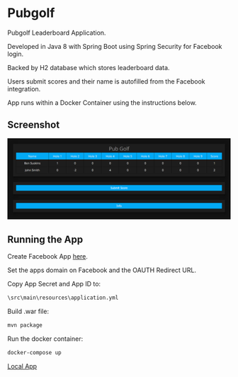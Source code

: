 # Pubgolf
Pubgolf Leaderboard Application.

Developed in Java 8 with Spring Boot using Spring Security for Facebook login.

Backed by H2 database which stores leaderboard data.

Users submit scores and their name is autofilled from the Facebook integration.

App runs within a Docker Container using the instructions below.

## Screenshot
![alt text](docs/pubgolf.png?raw=true "PubGolf")

## Running the App
Create Facebook App [here](https://developers.facebook.com/).

Set the apps domain on Facebook and the OAUTH Redirect URL.

Copy App Secret and App ID to:

```bash
\src\main\resources\application.yml
```

Build .war file:

```bash
mvn package
```

Run the docker container:

```bash
docker-compose up
```

[Local App](http://localhost/)
